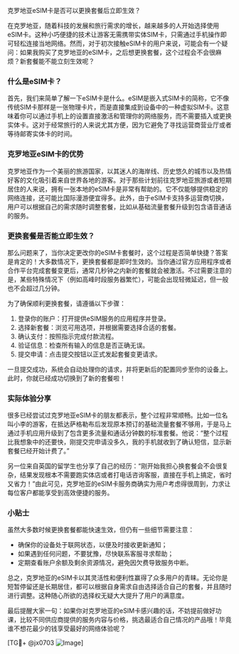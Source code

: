 克罗地亚eSIM卡是否可以更换套餐后立即生效？

在克罗地亚，随着科技的发展和旅行需求的增长，越来越多的人开始选择使用eSIM卡。这种小巧便捷的技术让游客无需携带实体SIM卡，只需通过手机操作即可轻松连接当地网络。然而，对于初次接触eSIM卡的用户来说，可能会有一个疑问：如果我购买了克罗地亚的eSIM卡，之后想更换套餐，这个过程会不会很麻烦？新套餐能不能立刻生效呢？

### 什么是eSIM卡？
首先，我们来简单了解一下eSIM卡是什么。eSIM是嵌入式SIM卡的简称，它不像传统SIM卡那样是一张物理卡片，而是直接集成到设备中的一种虚拟SIM卡。这意味着你可以通过手机上的设置直接激活和管理你的网络服务，而不需要插入或更换实体卡。这对于经常旅行的人来说尤其方便，因为它避免了寻找运营商营业厅或者等待邮寄实体卡的时间。

### 克罗地亚eSIM卡的优势
克罗地亚作为一个美丽的旅游国家，以其迷人的海岸线、历史悠久的城市以及热情好客的文化吸引着来自世界各地的游客。对于那些计划前往克罗地亚旅游或者短期居住的人来说，拥有一张本地的eSIM卡是非常有帮助的。它不仅能够提供稳定的网络连接，还可能比国际漫游便宜得多。此外，由于eSIM卡支持多运营商切换，用户可以根据自己的需求随时调整套餐，比如从基础流量套餐升级到包含语音通话的服务。

### 更换套餐是否能立即生效？
那么问题来了，当你决定更改你的eSIM卡套餐时，这个过程是否简单快捷？答案是肯定的！大多数情况下，更换套餐都是即时生效的。当你通过官方应用程序或者合作平台完成套餐变更后，通常几秒钟之内新的套餐就会被激活。不过需要注意的是，某些特殊情况下（例如高峰时段服务器繁忙），可能会出现轻微延迟，但一般也不会超过几分钟。

为了确保顺利更换套餐，请遵循以下步骤：
1. 登录你的账户：打开提供eSIM服务的应用程序并登录。
2. 选择新套餐：浏览可用选项，并根据需要选择合适的套餐。
3. 确认支付：按照指示完成付款流程。
4. 验证信息：检查所有输入的信息是否正确无误。
5. 提交申请：点击提交按钮以正式发起套餐变更请求。

一旦提交成功，系统会自动处理你的请求，并将更新后的配置同步至你的设备上。此时，你就已经成功切换到了新的套餐啦！

### 实际体验分享
很多已经尝试过克罗地亚eSIM卡的朋友都表示，整个过程非常顺畅。比如一位名叫小李的游客，在抵达萨格勒布后发现原本预订的基础流量套餐不够用，于是马上通过手机应用升级到了包含更多流量和通话分钟数的标准套餐。他说：“整个过程比我想象中的还要快，刚提交完申请没多久，我的手机就收到了确认短信，显示新套餐已经开始计费了。”

另一位来自英国的留学生也分享了自己的经历：“刚开始我担心换套餐会不会很复杂，结果发现根本不需要跑实体店或者打电话咨询客服，直接在手机上搞定，省时又省力！”由此可见，克罗地亚的eSIM卡服务商确实为用户考虑得很周到，力求让每位客户都能享受到高效便捷的服务。

### 小贴士
虽然大多数时候更换套餐都能快速生效，但仍有一些细节需要注意：
- 确保你的设备处于联网状态，以便及时接收更新通知；
- 如果遇到任何问题，不要犹豫，尽快联系客服寻求帮助；
- 定期查看账户余额及剩余资源情况，避免因欠费导致服务中断。

总之，克罗地亚的eSIM卡以其灵活性和便利性赢得了众多用户的青睐。无论你是短暂停留还是长期居住，都可以根据自身需求自由选择适合自己的套餐，并且随时进行调整。这种随心所欲的选择权无疑大大提升了用户的满意度。

最后提醒大家一句：如果你对克罗地亚的eSIM卡感兴趣的话，不妨提前做好功课，比较不同供应商提供的服务内容与价格，挑选最适合自己情况的产品哦！毕竟谁不想花最少的钱享受最好的网络体验呢？

[TG💪+ @jx0703 ![Image](https://github.com/user-attachments/assets/dbca1d08-cadb-493c-b0ec-ad6f7a83f270)]